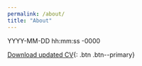 ```yaml
---
permalink: /about/
title: "About"
---
```


YYYY-MM-DD hh:mm:ss -0000

[Download updated CV](https://alvaroeh.github.io/assets/cv_eng.pdf){: .btn .btn--primary}
